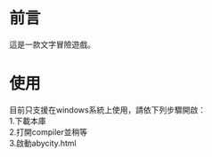 # 前言
這是一款文字冒險遊戲。
# 使用
目前只支援在windows系統上使用，請依下列步驟開啟：<br>
1.下載本庫<br>
2.打開compiler並稍等<br>
3.啟動abycity.html
